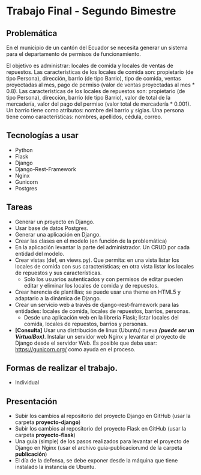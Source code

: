 # Trabajo Final - Segundo Bimestre

## Problemática
En el municipio de un cantón del Ecuador se necesita generar un sistema para el departamento de permisos de funcionamiento.

El objetivo es administrar: locales de comida y locales de ventas de repuestos. Las características de los locales de comida son: propietario (de tipo Persona), dirección, barrio  (de tipo Barrio), tipo de comida, ventas proyectadas al mes, pago de permiso (valor de ventas proyectadas al mes * 0.8). Las características de los locales de repuestos son: propietario (de tipo Persona), dirección, barrio (de tipo Barrio), valor de total de la mercadería, valor del pago del permiso (valor total de mercadería * 0.001). Un barrio tiene como atributos: nombre del barrio y siglas. Una persona tiene como características: nombres, apellidos, cédula, correo.

## Tecnologías a usar

- Python
- Flask
- Django
- Django-Rest-Framework
- Nginx
- Gunicorn
- Postgres

## Tareas

- Generar un proyecto en Django.
- Usar base de datos Postgres.
- Generar una aplicación en Django.
- Crear las clases en el modelo (en función de la problemática)
- En la aplicación levantar la parte del administrador. Un CRUD por cada entidad del modelo.
- Crear vistas (def, en views.py). Que permita: en una vista listar los locales de comida con sus características; en otra vista listar los locales de repuestos y sus características.
	- Solo los usuarios autenticados y con permisos de editar pueden editar y eliminar los locales de comida y de repuestos.
- Crear herencia de plantillas; se puede usar una theme en HTML5 y adaptarlo a la dinámica de Django.
- Crear un servicio web a través de django-rest-framework para las entidades: locales de comida, locales de repuestos, barrios, personas.
	- Desde una aplicación web en la librería Flask; listar locales del comida, locales de repuestos, barrios y personas.
- **[Consulta]** Usar una distribución de linux (Ubuntu) nueva ***(puede ser un VirtualBox)***. Instalar un servidor web Nginx y levantar el proyecto de Django desde el servidor Web. Es posible que deba usar: https://gunicorn.org/ como ayuda en el proceso.

## Formas de realizar el trabajo.

- Individual

## Presentación

- Subir los cambios al repositorio del proyecto Django en GitHub (usar la carpeta **proyecto-django**)
- Subir los cambios al repositorio del proyecto Flask en GitHub (usar la carpeta **proyecto-flask**)
- Una guía (simple) de los pasos realizados para levantar el proyecto de Django en Nginx (usar el archivo guia-publicacion.md de la carpeta **publicación**)
- El día de la defensa, se debe exponer desde la máquina que tiene instalado la instancia de Ubuntu.
